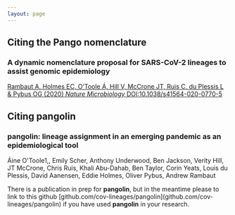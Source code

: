 ```yaml
---
layout: page
---
```


## Citing the Pango nomenclature

<section>
    <div class="box">
        <h3>A dynamic nomenclature proposal for SARS-CoV-2 lineages to assist genomic epidemiology</h3>
        <a href="https://doi.org/10.1038/s41564-020-0770-5">Rambaut A, Holmes EC, O’Toole Á, Hill V, McCrone JT,  Ruis C, du Plessis L & Pybus OG (2020) <i>Nature Microbiology</i> DOI:10.1038/s41564-020-0770-5</a>
    </div>
</section>

## Citing pangolin

<section>
    <div class="box">
        <h3>pangolin: lineage assignment in an emerging pandemic as an epidemiological tool</h3>
        <p>Áine O'Toole1,, Emily Scher, Anthony Underwood, Ben Jackson, Verity Hill,  JT McCrone, Chris Ruis, Khali Abu-Dahab, Ben Taylor, Corin Yeats, Louis du Plessis, David Aanensen, Eddie Holmes, Oliver Pybus, Andrew Rambaut</p>
        <p>There is a publication in prep for <strong>pangolin</strong>, but in the meantime please to link to this github [github.com/cov-lineages/pangolin](github.com/cov-lineages/pangolin) if you have used <strong>pangolin</strong> in your research.</p>
    </div>
</section>

